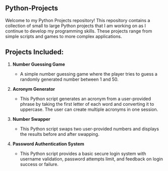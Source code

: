 ## Python-Projects
Welcome to my Python Projects repository! This repository contains a collection of small to large Python projects that I am working on as I continue to develop my programming skills. These projects range from simple scripts and games to more complex applications.


## Projects Included:

1. **Number Guessing Game**
   - A simple number guessing game where the player tries to guess a randomly generated number between 1 and 50.

2. **Acronym Generator**
   - This Python script generates an acronym from a user-provided phrase by taking the first letter of each word and converting it to uppercase. The user can create multiple acronyms in one session.

3. **Number Swapper**
   - This Python script swaps two user-provided numbers and displays the results before and after swapping.

4. **Password Authentication System**
   - This Python script provides a basic secure login system with username validation, password attempts limit, and feedback on login success or failure.

